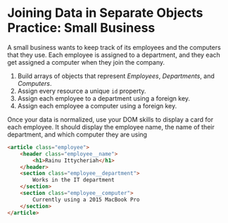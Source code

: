# Joining Data in Separate Objects Practice: Small Business

A small business wants to keep track of its employees and the computers that they use. Each employee is assigned to a department, and they each get assigned a computer when they join the company.

1. Build arrays of objects that represent _Employees_, _Departments_, and _Computers_.
1. Assign every resource a unique `id` property.
1. Assign each employee to a department using a foreign key.
1. Assign each employee a computer using a foreign key.

Once your data is normalized, use your DOM skills to display a card for each employee. It should display the employee name, the name of their department, and which computer they are using

```html
<article class="employee">
    <header class="employee__name">
        <h1>Rainu Ittycheriah</h1>
    </header>
    <section class="employee__department">
        Works in the IT department
    </section>
    <section class="employee__computer">
        Currently using a 2015 MacBook Pro
    </section>
</article>
```
